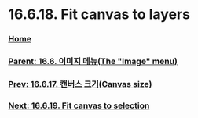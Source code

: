 # 16.6.18. Fit canvas to layers

### [Home](./00-home.md)
### [Parent: 16.6. 이미지 메뉴(The "Image" menu)](./16-06-00-the-image-menu.md)
### [Prev: 16.6.17. 캔버스 크기(Canvas size)](./16-06-17-canvas-size.md)
### [Next: 16.6.19. Fit canvas to selection](./16-06-19-fit-canvas-to-selection.md)
